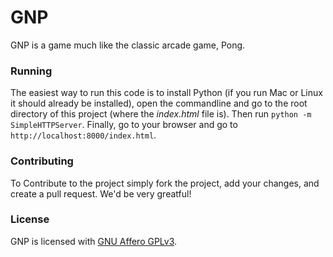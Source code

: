 GNP
===
GNP is a game much like the classic arcade game, Pong.

### Running
The easiest way to run this code is to install Python (if you run Mac or Linux it should already be installed), open the commandline and go to the root directory of this project (where the _index.html_ file is). Then run `python -m SimpleHTTPServer`. Finally, go to your browser and go to `http://localhost:8000/index.html`.

### Contributing
To Contribute to the project simply fork the project, add your changes, and create a pull request. We'd be very greatful!

### License
GNP is licensed with [GNU Affero GPLv3](/LICENSE).
